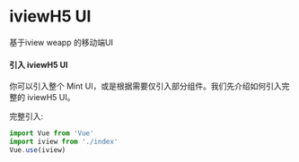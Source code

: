 # iviewH5 UI

基于iview weapp 的移动端UI

#### 引入 iviewH5 UI

你可以引入整个 Mint UI，或是根据需要仅引入部分组件。我们先介绍如何引入完整的 iviewH5 UI。

完整引入:

```js
import Vue from 'Vue'
import iview from './index'
Vue.use(iview)
```

